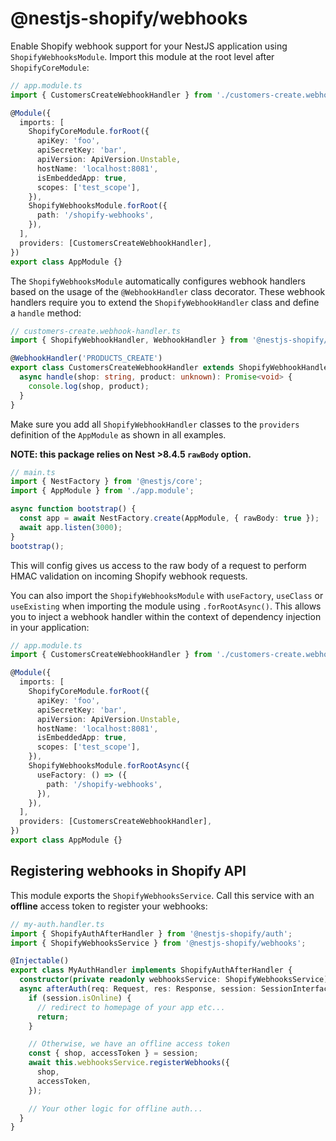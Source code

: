# @nestjs-shopify/webhooks

Enable Shopify webhook support for your NestJS application using `ShopifyWebhooksModule`. Import this module at the root level after `ShopifyCoreModule`:

```ts
// app.module.ts
import { CustomersCreateWebhookHandler } from './customers-create.webhook-handler.ts';

@Module({
  imports: [
    ShopifyCoreModule.forRoot({
      apiKey: 'foo',
      apiSecretKey: 'bar',
      apiVersion: ApiVersion.Unstable,
      hostName: 'localhost:8081',
      isEmbeddedApp: true,
      scopes: ['test_scope'],
    }),
    ShopifyWebhooksModule.forRoot({
      path: '/shopify-webhooks',
    }),
  ],
  providers: [CustomersCreateWebhookHandler],
})
export class AppModule {}
```

The `ShopifyWebhooksModule` automatically configures webhook handlers based on the usage of the `@WebhookHandler` class decorator. These webhook handlers require you to extend the `ShopifyWebhookHandler` class and define a `handle` method:

```ts
// customers-create.webhook-handler.ts
import { ShopifyWebhookHandler, WebhookHandler } from '@nestjs-shopify/webhooks';

@WebhookHandler('PRODUCTS_CREATE')
export class CustomersCreateWebhookHandler extends ShopifyWebhookHandler {
  async handle(shop: string, product: unknown): Promise<void> {
    console.log(shop, product);
  }
}
```

Make sure you add all `ShopifyWebhookHandler` classes to the `providers` definition of the `AppModule` as shown in all examples.

**NOTE: this package relies on Nest >8.4.5 `rawBody` option.**

```ts
// main.ts
import { NestFactory } from '@nestjs/core';
import { AppModule } from './app.module';

async function bootstrap() {
  const app = await NestFactory.create(AppModule, { rawBody: true });
  await app.listen(3000);
}
bootstrap();
```

This will config gives us access to the raw body of a request to perform HMAC validation on incoming Shopify webhook requests.

You can also import the `ShopifyWebhooksModule` with `useFactory`, `useClass` or `useExisting` when importing the module using `.forRootAsync()`. This allows you to inject a webhook handler within the context of dependency injection in your application:

```ts
// app.module.ts
import { CustomersCreateWebhookHandler } from './customers-create.webhook-handler.ts';

@Module({
  imports: [
    ShopifyCoreModule.forRoot({
      apiKey: 'foo',
      apiSecretKey: 'bar',
      apiVersion: ApiVersion.Unstable,
      hostName: 'localhost:8081',
      isEmbeddedApp: true,
      scopes: ['test_scope'],
    }),
    ShopifyWebhooksModule.forRootAsync({
      useFactory: () => ({
        path: '/shopify-webhooks',
      }),
    }),
  ],
  providers: [CustomersCreateWebhookHandler],
})
export class AppModule {}
```

## Registering webhooks in Shopify API

This module exports the `ShopifyWebhooksService`. Call this service with an **offline** access token to register your webhooks:

```ts
// my-auth.handler.ts
import { ShopifyAuthAfterHandler } from '@nestjs-shopify/auth';
import { ShopifyWebhooksService } from '@nestjs-shopify/webhooks';

@Injectable()
export class MyAuthHandler implements ShopifyAuthAfterHandler {
  constructor(private readonly webhooksService: ShopifyWebhooksService) {}
  async afterAuth(req: Request, res: Response, session: SessionInterface) {
    if (session.isOnline) {
      // redirect to homepage of your app etc...
      return;
    }

    // Otherwise, we have an offline access token
    const { shop, accessToken } = session;
    await this.webhooksService.registerWebhooks({
      shop,
      accessToken,
    });

    // Your other logic for offline auth...
  }
}
```
